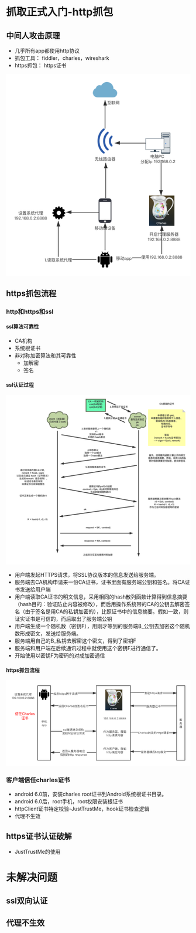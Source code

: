# 抓取正式入门-http抓包

## 中间人攻击原理
- 几乎所有app都使用http协议
- 抓包工具： fiddler，charles，wireshark
- https抓包： https证书

![代理抓包原理.png](4_http_capture_resource/代理抓包原理.png)

## https抓包流程

### http和https和ssl

#### ssl算法可靠性

- CA机构
- 系统根证书
- 非对称加密算法和其可靠性
    - 加解密
    - 签名

#### ssl认证过程
![https工作流程](4_http_capture_resource/https工作流程图.png)

- 用户端发起HTTPS请求，将SSL协议版本的信息发送给服务端。
- 服务端去CA机构申请来一份CA证书，证书里面有服务端公钥和签名。将CA证书发送给用户端
- 用户端读取CA证书的明文信息，采用相同的hash散列函数计算得到信息摘要（hash目的：验证防止内容被修改），而后用操作系统带的CA的公钥去解密签名（由于签名是用CA的私钥加密的），比照证书中的信息摘要。假如一致，则证实证书是可信的，而后取出了服务端公钥
- 用户端生成一个随机数（密钥F），用刚才等到的服务端B_公钥去加密这个随机数形成密文，发送给服务端。
- 服务端用自己的B_私钥去解密这个密文，得到了密钥F
- 服务端和用户端在后续通讯过程中就使用这个密钥F进行通信了。
- 开始使用以密钥F为密码的对成加密通信


#### https抓包流程
![https工作流程](4_http_capture_resource/Charles_Https_Proxy.png)

### 客户端信任charles证书
- android 6.0前，安装charles root证书到Android系统根证书目录。
- android 6.0后，root手机，root权限安装根证书
- httpClient证书特定校验-JustTrustMe，hook证书检查逻辑
- 代理不生效

## https证书认证破解
- JustTrustMe的使用

# 未解决问题

## ssl双向认证
## 代理不生效
